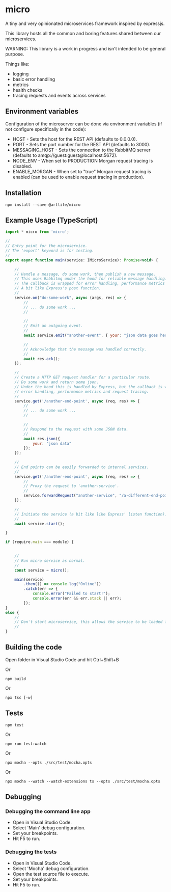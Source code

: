 # micro

A tiny and very opinionated microservices framework inspired by expressjs.

This library hosts all the common and boring features shared between our microservices.

WARNING: This library is a work in progress and isn't intended to be general purpose.

Things like:
- logging
- basic error handling
- metrics
- health checks
- tracing requests and events across services

## Environment variables

Configuration of the microserver can be done via environment variables (if not configure specifically in the code):

- HOST - Sets the host for the REST API (defaults to 0.0.0.0).
- PORT - Sets the port number for the REST API (defaults to 3000).
- MESSAGING_HOST - Sets the connection to the RabbitMQ server (defaults to amqp://guest:guest@localhost:5672).
- NODE_ENV - When set to PRODUCTION Morgan request tracing is disabled.
- ENABLE_MORGAN - When set to "true" Morgan request tracing is enabled (can be used to enable request tracing in production).

## Installation

    npm install --save @artlife/micro    

## Example Usage (TypeScript)

```javascript
import * micro from 'micro';

//
// Entry point for the microservice.
// The 'export' keyword is for testing.
//
export async function main(service: IMicroService): Promise<void> { 

    //
    // Handle a message, do some work, then publish a new message.
    // This uses Rabbitmq under the hood for reliable message handling.
    // The callback is wrapped for error handling, performance metrics and message tracing.
    // A bit like Express's post function.
    //
    service.on("do-some-work", async (args, res) => {
        //
        // ... do some work ...
        //

        //
        // Emit an outgoing event.
        //
        await service.emit("another-event", { your: "json data goes here" });

        //
        // Acknowledge that the message was handled correctly.
        //
        await res.ack(); 
    });

    //
    // Create a HTTP GET request handler for a particular route.
    // Do some work and return some json.
    // Under the hood this is handled by Express, but the callback is wrapped for 
    // error handling, performance metrics and request tracing.
    //
    service.get('/another-end-point', async (req, res) => {
        //
        // ... do some work ...
        //

        //
        // Respond to the request with some JSON data.
        //
        await res.json({
            your: "json data"
        });
    });
    
    //
    // End points can be easily forwarded to internal services. 
    //
    service.get('/another-end-point', async (req, res) => {
        //
        // Proxy the request to 'another-service'.
        //
        service.forwardRequest("another-service", "/a-different-end-point", { optionalQueryParameters: "go here" }, res);
    });

    //
    // Initiate the service (a bit like like Express' listen function).
    //
    await service.start();

}

if (require.main === module) {

    
    //
    // Run micro service as normal.
    //
    const service = micro();

    main(service) 
        .then(() => console.log("Online"))
        .catch(err => {
            console.error("Failed to start!");
            console.error(err && err.stack || err);
        });
}
else {
    //
    // Don't start microservice, this allows the service to be loaded for unit testing.
    //        
}
```

## Building the code

Open folder in Visual Studio Code and hit Ctrl+Shift+B

Or

    npm build

Or

    npx tsc [-w]

## Tests

    npm test

Or 

    npm run test:watch

Or

    npx mocha --opts ./src/test/mocha.opts

Or 

    npx mocha --watch --watch-extensions ts --opts ./src/test/mocha.opts

## Debugging

### Debugging the command line app

- Open in Visual Studio Code.
- Select 'Main' debug configuration.
- Set your breakpoints.
- Hit F5 to run.

### Debugging the tests

- Open in Visual Studio Code.
- Select 'Mocha' debug configuration.
- Open the test source file to execute.
- Set your breakpoints.
- Hit F5 to run.

